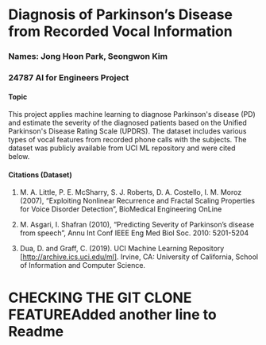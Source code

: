 # Diagnosis of Parkinson’s Disease from Recorded Vocal Information

### Names: Jong Hoon Park, Seongwon Kim
### 24787 AI for Engineers Project


#### Topic
This project applies machine learning to diagnose Parkinson's disease (PD) and estimate the severity of the diagnosed patients based on the Unified Parkinson's Disease  Rating Scale (UPDRS). The dataset includes various types of vocal features from recorded phone calls with the subjects. The dataset was publicly available from UCI ML    repository and were cited below.




#### Citations (Dataset)
1. M. A. Little, P. E. McSharry, S. J. Roberts, D. A. Costello, I. M. Moroz (2007), “Exploiting Nonlinear Recurrence and Fractal Scaling Properties for Voice Disorder Detection”, BioMedical Engineering OnLine

2. M. Asgari, I. Shafran (2010), “Predicting Severity of Parkinson’s disease from speech”, Annu Int Conf IEEE Eng Med Biol Soc. 2010: 5201-5204

3. Dua, D. and Graff, C. (2019). UCI Machine Learning Repository [http://archive.ics.uci.edu/ml]. Irvine, CA: University of California, School of Information and Computer Science.


# CHECKING THE GIT CLONE FEATUREAdded another line to Readme
